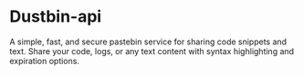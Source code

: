 # Dustbin-api
A simple, fast, and secure pastebin service for sharing code snippets and text.  Share your code, logs, or any text content with syntax highlighting and expiration options.
